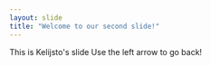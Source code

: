 ```yaml
---
layout: slide
title: "Welcome to our second slide!"
---
```

This is Kelijsto's slide
Use the left arrow to go back!
